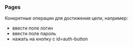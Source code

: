 ### Pages
Конкретные операции для достижения цели, например:
- ввести поле логин
- ввести поле пароль
- нажать на кнопку с id=auth-button
